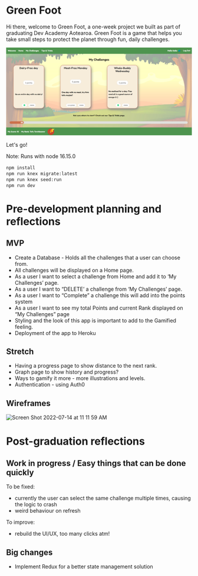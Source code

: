 # Green Foot

Hi there, welcome to Green Foot, a one-week project we built as part of graduating Dev Academy Aotearoa.
Green Foot is a game that helps you take small steps to protect the planet through fun, daily challenges.

![screenshot](/.docs/screenshot.png)

Let's go!

Note: Runs with node 16.15.0

```
npm install
npm run knex migrate:latest
npm run knex seed:run
npm run dev
```

# Pre-development planning and reflections

## MVP

* Create a Database  - Holds all the challenges that a user can choose from.
* All challenges will be displayed on a Home page.
* As a user I want to select a challenge from Home and add it to ‘My Challenges’ page.
* As a user I want to “DELETE’ a challenge from ‘My Challenges’ page.
* As a user I want to “Complete” a challenge this will add into the points system
* As a user I want to see my total Points and current Rank displayed on “My Challenges” page
* Styling and the look of this app is important to add to the Gamified feeling.
* Deployment of the app to Heroku

## Stretch
* Having a progress page to show distance to the next rank.
* Graph page to show history and progress?
* Ways to gamify it more - more illustrations and levels.
* Authentication - using Auth0

## Wireframes

<img width="867" alt="Screen Shot 2022-07-14 at 11 11 59 AM" src="https://user-images.githubusercontent.com/103092915/178852439-d95db84f-a5f2-4cc2-a034-0dc3d1efa6b6.png">

# Post-graduation reflections

## Work in progress / Easy things that can be done quickly
To be fixed: 
* currently the user can select the same challenge multiple times, causing the logic to crash
* weird behaviour on refresh

To improve:
* rebuild the UI/UX, too many clicks atm!

## Big changes
* Implement Redux for a better state management solution
